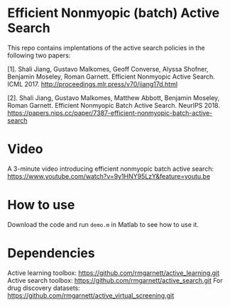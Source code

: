 # Efficient Nonmyopic (batch) Active Search

This repo contains implentations of the active search policies in the following two papers:

[1]. Shali Jiang, Gustavo Malkomes, Geoff Converse, Alyssa Shofner, Benjamin Moseley, Roman Garnett. 
Efficient Nonmyopic Active Search. ICML 2017. http://proceedings.mlr.press/v70/jiang17d.html

[2]. Shali Jiang, Gustavo Malkomes, Matthew Abbott, Benjamin Moseley, Roman Garnett. 
Efficient Nonmyopic Batch Active Search. NeurIPS 2018. https://papers.nips.cc/paper/7387-efficient-nonmyopic-batch-active-search

# Video
A 3-minute video introducing efficient nonmyopic batch active search: https://www.youtube.com/watch?v=9y1HNY95LzY&feature=youtu.be

# How to use
Download the code and run `demo.m` in Matlab to see how to use it.

# Dependencies
Active learning toolbox: https://github.com/rmgarnett/active_learning.git
Active search toolbox: https://github.com/rmgarnett/active_search.git
For drug discovery datasets: https://github.com/rmgarnett/active_virtual_screening.git
